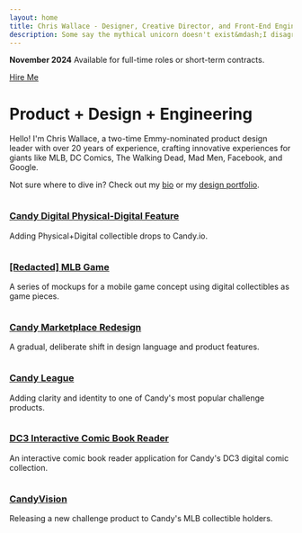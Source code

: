 ```yaml
---
layout: home
title: Chris Wallace - Designer, Creative Director, and Front-End Engineer
description: Some say the mythical unicorn doesn't exist&mdash;I disagree. I'm Chris Wallace, an award-winning designer, creative director, and front-end engineer with over 15 years pioneering the future of digital experience.
---
```


<div class="!mx-0 overflow-hidden max-w-[1600px] mb-6">

  <div class="open-to-work content-container fade-in-element z-50 relative">
    <p><strong>November 2024</strong> Available for full-time roles or short-term contracts.</p>
    <a class="badge" href="/contact">Hire Me</a>
  </div>

  <div class="z-0 relative">
    <div id="visualization-canvas" class="fade-in-element absolute aspect-square top-[-88px] right-[-30px] w-[260px] sm:w-[300px] md:w-[420px] md:top-[-160px] md:right-[-20px] lg:top-[-140px] lg:right-[10px] lg:w-[480px] xl:top-[-240px] xl:w-[680px]" role="presentation" aria-hidden="true"></div>
  </div>

  <div class="z-10 relative content-container">
    <div>
      <h1 class="home-title">
        <span class="fade-in-element">Product +</span>
        <span class="fade-in-element">Design +</span>
        <span class="fade-in-element">Engineering</span>
      </h1>
    </div>
    <p class="mt-12 mb-4 fade-in-element">Hello! I'm Chris Wallace, a two-time Emmy-nominated product design leader with over 20 years of experience, crafting innovative experiences for giants like MLB, DC Comics, The Walking Dead, Mad Men, Facebook, and Google.</p>
    <p class="mb-8 fade-in-element">
      Not sure where to dive in? Check out my <a href="/bio">bio</a> or my <a href="/portfolio">design portfolio</a>.
    </p>
  </div>
</div>
<div class="content-container">
  <div class="portfolio-list">
    <div class="item fade-in-element">
        <a class="mb-2 inline-block" href="/portfolio/candy-physical-digital-feature/">
            <img src="https://ik.imagekit.io/UltraDAO/chriswallace.net/physical-digital.png?tr=w-800,f-auto" srcset="https://ik.imagekit.io/UltraDAO/chriswallace.net/physical-digital.png?tr=w-400,f-auto 400w, https://ik.imagekit.io/UltraDAO/chriswallace.net/physical-digital.png?tr=w-800,f-auto 800w, https://ik.imagekit.io/UltraDAO/chriswallace.net/physical-digital.png?tr=w-1200,f-auto 1200w, https://ik.imagekit.io/UltraDAO/chriswallace.net/physical-digital.png?tr=w-1600,f-auto 1600w" sizes="(max-width: 400px) 400px, (max-width: 800px) 800px, (max-width: 1200px) 1200px, (max-width: 1600px) 1600px" class="portfolio-image" alt="" loading="lazy">
        </a>
        <h3><a href="/portfolio/candy-physical-digital-feature/">Candy Digital Physical-Digital Feature</a></h3>
        <p>Adding Physical+Digital collectible drops to Candy.io.</p>
    </div>
    <div class="item fade-in-element">
        <a class="mb-2 inline-block" href="/portfolio/redacted-mlb-game/">
            <img src="https://ik.imagekit.io/UltraDAO/chriswallace.net/redacted-mlb-game-thumbnail.png?tr=w-800,f-auto" srcset="https://ik.imagekit.io/UltraDAO/chriswallace.net/redacted-mlb-game-thumbnail.png?tr=w-400,f-auto 400w, https://ik.imagekit.io/UltraDAO/chriswallace.net/redacted-mlb-game-thumbnail.png?tr=w-800,f-auto 800w, https://ik.imagekit.io/UltraDAO/chriswallace.net/redacted-mlb-game-thumbnail.png?tr=w-1200,f-auto 1200w, https://ik.imagekit.io/UltraDAO/chriswallace.net/redacted-mlb-game-thumbnail.png?tr=w-1600,f-auto 1600w" sizes="(max-width: 400px) 400px, (max-width: 800px) 800px, (max-width: 1200px) 1200px, (max-width: 1600px) 1600px" class="portfolio-image" alt="" loading="lazy">
        </a>
        <h3><a href="/portfolio/redacted-mlb-game/">[Redacted] MLB Game</a></h3>
        <p>A series of mockups for a mobile game concept using digital collectibles as game pieces.</p>
    </div>
    <div class="item fade-in-element">
        <a class="mb-2 inline-block" href="/portfolio/candy-marketplace-redesign/">
            <img src="https://ik.imagekit.io/UltraDAO/chriswallace.net/candy-redesign-thumbnail.png?tr=w-800,f-auto" srcset="https://ik.imagekit.io/UltraDAO/chriswallace.net/candy-redesign-thumbnail.png?tr=w-400,f-auto 400w, https://ik.imagekit.io/UltraDAO/chriswallace.net/candy-redesign-thumbnail.png?tr=w-800,f-auto 800w, https://ik.imagekit.io/UltraDAO/chriswallace.net/candy-redesign-thumbnail.png?tr=w-1200,f-auto 1200w, https://ik.imagekit.io/UltraDAO/chriswallace.net/candy-redesign-thumbnail.png?tr=w-1600,f-auto 1600w" sizes="(max-width: 400px) 400px, (max-width: 800px) 800px, (max-width: 1200px) 1200px, (max-width: 1600px) 1600px" class="portfolio-image" alt="" loading="lazy">
        </a>
        <h3><a href="/portfolio/candy-marketplace-redesign/">Candy Marketplace Redesign</a></h3>
        <p>A gradual, deliberate shift in design language and product features.</p>
    </div>
    <div class="item fade-in-element">
        <a class="mb-2 inline-block" href="/portfolio/candy-league/">
            <img src="https://ik.imagekit.io/UltraDAO/chriswallace.net/candy-league-thumbnail.png?tr=w-800,f-auto" srcset="https://ik.imagekit.io/UltraDAO/chriswallace.net/candy-league-thumbnail.png?tr=w-400,f-auto 400w, https://ik.imagekit.io/UltraDAO/chriswallace.net/candy-league-thumbnail.png?tr=w-800,f-auto 800w, https://ik.imagekit.io/UltraDAO/chriswallace.net/candy-league-thumbnail.png?tr=w-1200,f-auto 1200w, https://ik.imagekit.io/UltraDAO/chriswallace.net/candy-league-thumbnail.png?tr=w-1600,f-auto 1600w" sizes="(max-width: 400px) 400px, (max-width: 800px) 800px, (max-width: 1200px) 1200px, (max-width: 1600px) 1600px" class="portfolio-image" alt="" loading="lazy">
        </a>
        <h3><a href="/portfolio/candy-league/">Candy League</a></h3>
        <p>Adding clarity and identity to one of Candy's most popular challenge products.</p>
    </div>
    <div class="item fade-in-element">
        <div class="zoom-container">
            <a href="/portfolio/dc3-interactive-reader/">
                <img src="https://ik.imagekit.io/UltraDAO/chriswallace.net/dc3-reader-1.png?tr=w-800,f-auto" srcset="https://ik.imagekit.io/UltraDAO/chriswallace.net/dc3-reader-1.png?tr=w-400,f-auto 400w, https://ik.imagekit.io/UltraDAO/chriswallace.net/dc3-reader-1.png?tr=w-800,f-auto 800w, https://ik.imagekit.io/UltraDAO/chriswallace.net/dc3-reader-1.png?tr=w-1200,f-auto 1200w, https://ik.imagekit.io/UltraDAO/chriswallace.net/dc3-reader-1.png?tr=w-1600,f-auto 1600w" sizes="(max-width: 400px) 400px, (max-width: 800px) 800px, (max-width: 1200px) 1200px, (max-width: 1600px) 1600px" class="portfolio-image" alt="" loading="lazy">
            </a>
        </div>
        <h3><a href="https://comic.candy.io/1">DC3 Interactive Comic Book Reader</a></h3>
        <p>An interactive comic book reader application for Candy's DC3 digital comic collection.</p>
    </div>
    <div class="item fade-in-element">
      <a class="mb-2 inline-block" href="/portfolio/candyvision/">
          <img src="https://ik.imagekit.io/UltraDAO/chriswallace.net/candyvision-thumbnail.png?tr=w-800,f-auto" srcset="https://ik.imagekit.io/UltraDAO/chriswallace.net/candyvision-thumbnail.png?tr=w-400,f-auto 400w, https://ik.imagekit.io/UltraDAO/chriswallace.net/candyvision-thumbnail.png?tr=w-800,f-auto 800w, https://ik.imagekit.io/UltraDAO/chriswallace.net/candyvision-thumbnail.png?tr=w-1200,f-auto 1200w, https://ik.imagekit.io/UltraDAO/chriswallace.net/candyvision-thumbnail.png?tr=w-1600,f-auto 1600w" sizes="(max-width: 400px) 400px, (max-width: 800px) 800px, (max-width: 1200px) 1200px, (max-width: 1600px) 1600px" class="portfolio-image" alt="" loading="lazy">
      </a>
      <h3><a href="/portfolio/candyvision/">CandyVision</a></h3>
      <p>Releasing a new challenge product to Candy's MLB collectible holders.</p>
  </div>
</div>
